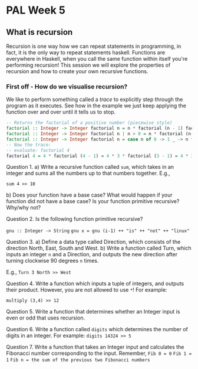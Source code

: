 # PAL Week 5


## What is recursion
Recursion is one way how we can repeat statements in programming, in fact, it is the only way to repeat statements haskell. Functions are everywhere in Haskell, when you call the same function within itself you're performing recursion! This session we will explore the properties of recursion and how to create your own recursive functions.

### First off - How do we visualise recursion?
We like to perform something called a _trace_ to explicitly step through the program as it executes. See how in the example we just keep applying the function over and over until it tells us to stop.

```Haskell
-- Returns the factorial of a positive number (piecewise style)
factorial :: Integer -> Integer factorial n = n * factorial (n - 1) factorial 0 = 1 --Returns the factorial of a positive number (guard style)
factorial :: Integer -> Integer factorial n | n > 0 = n * factorial (n-1) | otherwise = 1 --Returns the factorial of a positive number (case style)
factorial :: Integer -> Integer factorial n = case n of 0 -> 1 _ -> n * factorial (n - 1) -- there is no functional difference between all these functions, they are indentical in their outputs, they are just a refresher on guarded vs patternmatched decision making in haskell
-- Now the trace:
-- evaluate: factorial 4
factorial 4 = 4 * factorial (4 - 1) = 4 * 3 * factorial (3 - 1) = 4 * 3 * 2 * factorial (2 - 1) = 4 * 3 * 2 * 1 * factorial (1 - 1) = 4 * 3 * 2 * 1 * 1 = 24
```

Question 1.
a) Write a recursive function called `sum`, which takes in an integer and sums all the numbers up to that numbers together. E.g.,

``sum 4 >> 10``

b) Does your function have a base case? What would happen if your function did not have a base case? Is your function primitive recursive? Why/why not?

Question 2.
Is the following function primitive recursive?

``gnu :: Integer -> String``
``gnu x = gnu (i-1) ++ "is" ++ "not" ++ "linux" ``

Question 3.
a) Define a data type called Direction, which consists of the direction North, East, South and West.
b) Write a function called Turn, which inputs an integer `n` and a Direction, and outputs the new direction after turning clockwise 90 degrees `n` times.

E.g.,
``Turn 3 North >> West``

Question 4.
Write a function which inputs a tuple of integers, and outputs their product. However, you are not allowed to use `*`! For example:

``multiply (3,4) >> 12``

Question 5.
Write a function that determines whether an Integer input is even or odd that uses recursion.

Question 6.
Write a function called `digits` which determines the number of digits in an integer. For example:
``digits 14324 >> 5``


Question 7.
Write a function that takes an Integer input and calculates the Fibonacci number corresponding to the input.
Remember,
`Fib 0 = 0`
`Fib 1 = 1`
`Fib n = the sum of the previous two Fibonacci numbers`

